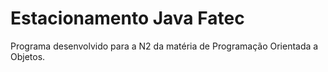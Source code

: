 # Estacionamento Java Fatec

Programa desenvolvido para a N2 da matéria de Programação Orientada a Objetos.